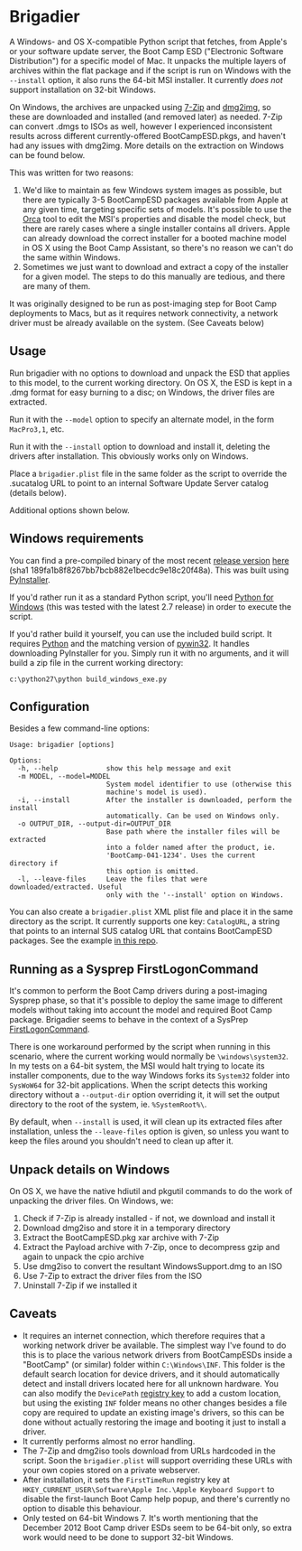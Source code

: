 # Brigadier

A Windows- and OS X-compatible Python script that fetches, from Apple's or your software update server, the Boot Camp ESD ("Electronic Software Distribution") for a specific model of Mac. It unpacks the multiple layers of archives within the flat package and if the script is run on Windows with the `--install` option, it also runs the 64-bit MSI installer. It currently _does not_ support installation on 32-bit Windows.

On Windows, the archives are unpacked using [7-Zip](http://www.7-zip.org) and [dmg2img](http://vu1tur.eu.org/tools), so these are downloaded and installed (and removed later) as needed. 7-Zip can convert .dmgs to ISOs as well, however I experienced inconsistent results across different currently-offered BootCampESD.pkgs, and haven't had any issues with dmg2img. More details on the extraction on Windows can be found below.

This was written for two reasons:

1. We'd like to maintain as few Windows system images as possible, but there are typically 3-5 BootCampESD packages available from Apple at any given time, targeting specific sets of models. It's possible to use the [Orca](http://support.microsoft.com/kb/255905) tool to edit the MSI's properties and disable the model check, but there are rarely cases where a single installer contains all drivers. Apple can already download the correct installer for a booted machine model in OS X using the Boot Camp Assistant, so there's no reason we can't do the same within Windows.
2. Sometimes we just want to download and extract a copy of the installer for a given model. The steps to do this manually are tedious, and there are many of them.

It was originally designed to be run as post-imaging step for Boot Camp deployments to Macs, but as it requires network connectivity, a network driver must be already available on the system. (See Caveats below)

## Usage

Run brigadier with no options to download and unpack the ESD that applies to this model, to the current working directory. On OS X, the ESD is kept in a .dmg format for easy burning to a disc; on Windows, the driver files are extracted.

Run it with the `--model` option to specify an alternate model, in the form `MacPro3,1`, etc.

Run it with the `--install` option to download and install it, deleting the drivers after installation. This obviously works only on Windows.

Place a `brigadier.plist` file in the same folder as the script to override the .sucatalog URL to point to an internal Software Update Server catalog (details below).

Additional options shown below.

## Windows requirements

You can find a pre-compiled binary of the most recent [release version](https://github.com/timsutton/brigadier/blob/master/VERSION) [here](https://dl.dropbox.com/u/429559/brigadier.zip) (sha1 189fa1b8f8267bb7bcb882e1becdc9e18c20f48a). This was built using [PyInstaller](http://www.pyinstaller.org).

If you'd rather run it as a standard Python script, you'll need [Python for Windows](http://www.python.org/download/releases) (this was tested with the latest 2.7 release) in order to execute the script.

If you'd rather build it yourself, you can use the included build script. It requires [Python](http://www.python.org/download/releases) and the matching version of [pywin32](http://sourceforge.net/projects/pywin32/files). It handles downloading PyInstaller for you. Simply run it with no arguments, and it will build a zip file in the current working directory:

`c:\python27\python build_windows_exe.py`



## Configuration

Besides a few command-line options:

<pre><code>Usage: brigadier [options]

Options:
  -h, --help            show this help message and exit
  -m MODEL, --model=MODEL
                        System model identifier to use (otherwise this
                        machine's model is used).
  -i, --install         After the installer is downloaded, perform the install
                        automatically. Can be used on Windows only.
  -o OUTPUT_DIR, --output-dir=OUTPUT_DIR
                        Base path where the installer files will be extracted
                        into a folder named after the product, ie.
                        'BootCamp-041-1234'. Uses the current directory if
                        this option is omitted.
  -l, --leave-files     Leave the files that were downloaded/extracted. Useful
                        only with the '--install' option on Windows.</code></pre>

You can also create a `brigadier.plist` XML plist file and place it in the same directory as the script. It currently supports one key: `CatalogURL`, a string that points to an internal SUS catalog URL that contains BootCampESD packages. See the example [in this repo](https://github.com/timsutton/brigadier/blob/master/plist-example/brigadier.plist).

## Running as a Sysprep FirstLogonCommand

It's common to perform the Boot Camp drivers during a post-imaging Sysprep phase, so that it's possible to deploy the same image to different models without taking into account the model and required Boot Camp package. Brigadier seems to behave in the context of a SysPrep [FirstLogonCommand](http://technet.microsoft.com/en-us/library/cc722150\(v=ws.10\)\.aspx).

There is one workaround performed by the script when running in this scenario, where the current working would normally be `\windows\system32`. In my tests on a 64-bit system, the MSI would halt trying to locate its installer components, due to the way Windows forks its `System32` folder into `SysWoW64` for 32-bit applications. When the script detects this working directory without a `--output-dir` option overriding it, it will set the output directory to the root of the system, ie. `%SystemRoot%\`.

By default, when `--install` is used, it will clean up its extracted files after installation, unless the `--leave-files` option is given, so unless you want to keep the files around you shouldn't need to clean up after it.

## Unpack details on Windows

On OS X, we have the native hdiutil and pkgutil commands to do the work of unpacking the driver files. On Windows, we:

1. Check if 7-Zip is already installed - if not, we download and install it
2. Download dmg2iso and store it in a temporary directory
2. Extract the BootCampESD.pkg xar archive with 7-Zip
3. Extract the Payload archive with 7-Zip, once to decompress gzip and again to unpack the cpio archive
4. Use dmg2iso to convert the resultant WindowsSupport.dmg to an ISO
5. Use 7-Zip to extract the driver files from the ISO
6. Uninstall 7-Zip if we installed it

## Caveats

* It requires an internet connection, which therefore requires that a working network driver be available. The simplest way I've found to do this is to place the various network drivers from BootCampESDs inside a "BootCamp" (or similar) folder within `C:\Windows\INF`. This folder is the default search location for device drivers, and it should automatically detect and install drivers located here for all unknown hardware. You can also modify the `DevicePath` [registry key](http://technet.microsoft.com/en-us/library/cc731664(v=ws.10).aspx) to add a custom location, but using the existing `INF` folder means no other changes besides a file copy are required to update an existing image's drivers, so this can be done without actually restoring the image and booting it just to install a driver.
* It currently performs almost no error handling.
* The 7-Zip and dmg2iso tools download from URLs hardcoded in the script. Soon the `brigadier.plist` will support overriding these URLs with your own copies stored on a private webserver.
* After installation, it sets the `FirstTimeRun` registry key at `HKEY_CURRENT_USER\Software\Apple Inc.\Apple Keyboard Support` to disable the first-launch Boot Camp help popup, and there's currently no option to disable this behaviour. 
* Only tested on 64-bit Windows 7. It's worth mentioning that the December 2012 Boot Camp driver ESDs seem to be 64-bit only, so extra work would need to be done to support 32-bit Windows.
